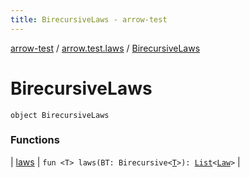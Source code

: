 ```yaml
---
title: BirecursiveLaws - arrow-test
---
```


[arrow-test](../../index.html) / [arrow.test.laws](../index.html) / [BirecursiveLaws](./index.html)

# BirecursiveLaws

`object BirecursiveLaws`

### Functions

| [laws](laws.html) | `fun <T> laws(BT: Birecursive<`[`T`](laws.html#T)`>): `[`List`](https://kotlinlang.org/api/latest/jvm/stdlib/kotlin.collections/-list/index.html)`<`[`Law`](../-law/index.html)`>` |

